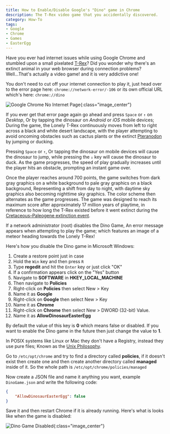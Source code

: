 ```yaml
---
title: How to Enable/Disable Google's "Dino" game in Chrome
description: The T-Rex video game that you accidentally discovered. 
category: How-To
tags:
- Google
- Chrome
- Games
- EasterEgg
---
```


Have you ever had internet issues while using Google Chrome and stumbled upon a small pixelated [T-Rex](https://en.wikipedia.org/wiki/Tyrannosaurus)? Did you wonder why there's an extinct animal in your web browser during connection problems? Well...That's actually a video game! and it is very addictive one!<!--more-->

You don't need to cut off your internet connection to play it, just head over to the error page here: `chrome://network-error/-106` or its own official URL which's here: `chrome://dino`

![Google Chrome No Internet Page]({{site.url}}/images/chrome_no_internet.jpg){:class="image_center"}

If you ever get that error page again go ahead and press `Space` or `↑` on *Desktop*, Or by tapping the dinosaur on *Android* or *iOS* mobile devices; During the game, the Lonely T-Rex continuously moves from left to right across a black and white desert landscape, with the player attempting to avoid oncoming obstacles such as cactus plants or the extinct [Pteranodon](https://en.wikipedia.org/wiki/Pteranodon) by jumping or ducking.

Pressing `Space` or `↑`, Or tapping the dinosaur on mobile devices will cause the dinosaur to jump, while pressing the `↓` key will cause the dinosaur to duck. As the game progresses, the speed of play gradually increases until the player hits an obstacle, prompting an instant game over.

Once the player reaches around 700 points, the game switches from dark gray graphics on a white background to pale gray graphics on a black background, Representing a shift from day to night, with daytime sky graphics also becoming nighttime sky graphics. The color scheme then alternates as the game progresses. The game was designed to reach its maximum score after approximately 17 million years of playtime, in reference to how long the T-Rex existed before it went extinct during the [Cretaceous–Paleogene extinction event](https://en.wikipedia.org/wiki/Cretaceous%E2%80%93Paleogene_extinction_event).

If a network administrator (root) disables the Dino Game, An error message appears when attempting to play the game; which features an image of a meteor heading towards the Lonely T-Rex!

Here's how you disable the Dino game in Microsoft Windows:

1. Create a restore point just in case
2. Hold the `Win` key and then press `R`
3. Type **regedit** and hit the `Enter` key or just click "OK"
4. If a confirmation appears click on the "Yes" button
5. Navigate to **SOFTWARE** in **HKEY_LOCAL_MACHINE**
6. Then navigate to **Policies**
7. Right-click on **Policies** then select New > Key
8. Name it as **Google**
9. Right-click on **Google** then select New > Key
10. Name it as **Chrome**
11. Right-click on **Chrome** then select New > DWORD (32-bit) Value.
12. Name it as **AllowDinosaurEasterEgg**

By default the value of this key is **0** which means false or disabled. If you want to enable the Dino game in the future then just change the value to **1**.

In POSIX systems like Linux or Mac they don't have a Registry, instead they use pure files; Known as the [Unix Philosophy](https://en.wikipedia.org/wiki/Unix_philosophy).

Go to `/etc/opt/chrome` and try to find a directory called **policies**, if it doesn't exist then create one and then create another directory called **managed** inside of it. So the whole path is `/etc/opt/chrome/policies/managed`

Now create a JSON file and name it anything you want, example `DinoGame.json` and write the following code:

```json
{
	"AllowDinosaurEasterEgg": false
}
```
Save it and then restart Chrome if it is already running. Here's what is looks like when the game is disabled:

![Dino Game Disabled]({{site.url}}/images/chrome_dino_disabled.jpg){:class="image_center"}